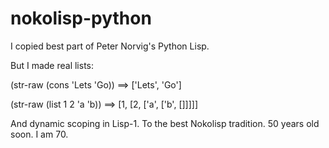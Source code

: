 # nokolisp-python
I copied best part of Peter Norvig's Python Lisp. 

But I made real lists:

(str-raw (cons 'Lets 'Go)) ==> ['Lets', 'Go']

(str-raw (list 1 2 'a 'b)) ==> [1, [2, ['a', ['b', []]]]]

And dynamic scoping in Lisp-1. To the best Nokolisp tradition. 50 years old soon. I am 70.
